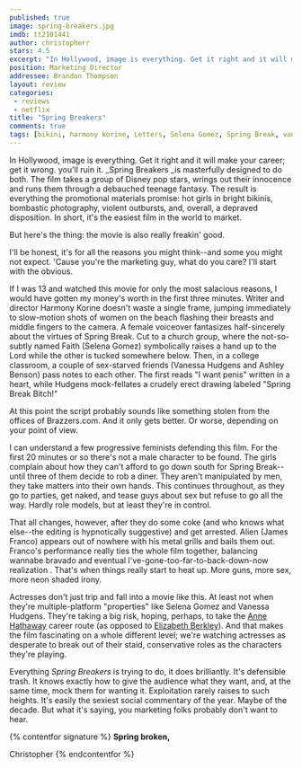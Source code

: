```yaml
---
published: true
image: spring-breakers.jpg
imdb: tt2101441
author: christopherr
stars: 4.5
excerpt: "In Hollywood, image is everything. Get it right and it will make your career; get it wrong. you&rsquo;ll ruin it. &nbsp;<em>Spring Breakers </em>is masterfully designed to do both. The film takes a group of Disney pop stars, wrings out their innocence and runs them through a debauched teenage fantasy. The result is everything the promotional materials promise: hot girls in bright bikinis, bombastic photography, violent outbursts, and, overall, a depraved disposition. In short, it&rsquo;s the easiest film in the world to market."
position: Marketing Director
addressee: Brandon Thompson
layout: review
categories: 
 - reviews
 - netflix
title: "Spring Breakers"
comments: true
tags: [bikini, harmony korine, Letters, Selena Gomez, Spring Break, vanessa hudgens]
---
```

In Hollywood, image is everything. Get it right and it will make your career; get it wrong. you'll ruin it.  _Spring Breakers _is masterfully designed to do both. The film takes a group of Disney pop stars, wrings out their innocence and runs them through a debauched teenage fantasy. The result is everything the promotional materials promise: hot girls in bright bikinis, bombastic photography, violent outbursts, and, overall, a depraved disposition. In short, it's the easiest film in the world to market.

But here's the thing: the movie is also really freakin' good.

I'll be honest, it's for all the reasons you might think--and some you might not expect. 'Cause you're the marketing guy, what do you care? I'll start with the obvious.

If I was 13 and watched this movie for only the most salacious reasons, I would have gotten my money's worth in the first three minutes. Writer and director Harmony Korine doesn't waste a single frame, jumping immediately to slow-motion shots of women on the beach flashing their breasts and middle fingers to the camera. A female voiceover fantasizes half-sincerely about the virtues of Spring Break. Cut to a church group, where the not-so-subtly named Faith (Selena Gomez) symbolically raises a hand up to the Lord while the other is tucked somewhere below. Then, in a college classroom, a couple of sex-starved friends (Vanessa Hudgens and Ashley Benson) pass notes to each other. The first reads "I want penis" written in a heart, while Hudgens mock-fellates a crudely erect drawing labeled "Spring Break Bitch!" 

At this point the script probably sounds like something stolen from the offices of Brazzers.com. And it only gets better. Or worse, depending on your point of view.

I can understand a few progressive feminists defending this film. For the first 20 minutes or so there's not a male character to be found. The girls complain about how they can't afford to go down south for Spring Break--until three of them decide to rob a diner. They aren't manipulated by men, they take matters into their own hands. This continues throughout, as they go to parties, get naked, and tease guys about sex but refuse to go all the way. Hardly role models, but at least they're in control.

That all changes, however, after they do some coke (and who knows what else--the editing is hypnotically suggestive) and get arrested. Alien (James Franco) appears out of nowhere with his metal grills and bails them out. Franco's performance really ties the whole film together, balancing wannabe bravado and eventual I've-gone-too-far-to-back-down-now realization . That's when things really start to heat up. More guns, more sex, more neon shaded irony.

Actresses don't just trip and fall into a movie like this. At least not when they're multiple-platform "properties" like Selena Gomez and Vanessa Hudgens. They're taking a big risk, hoping, perhaps, to take the [Anne Hathaway][1] career route (as opposed to [Elizabeth Berkley][2]). And that makes the film fascinating on a whole different level; we're watching actresses as desperate to break out of their staid, conservative roles as the characters they're playing.

   [1]: http://www.imdb.com/title/tt0285175/?ref_=sr_1
   [2]: http://www.imdb.com/title/tt0114436/?ref_=sr_1

Everything _Spring Breakers_ is trying to do, it does brilliantly. It's defensible trash. It knows exactly how to give the audience what they want, and, at the same time, mock them for wanting it. Exploitation rarely raises to such heights. It's easily the sexiest social commentary of the year. Maybe of the decade. But what it's saying, you marketing folks probably don't want to hear.

{% contentfor signature %}
**Spring broken,**

Christopher
{% endcontentfor %}
